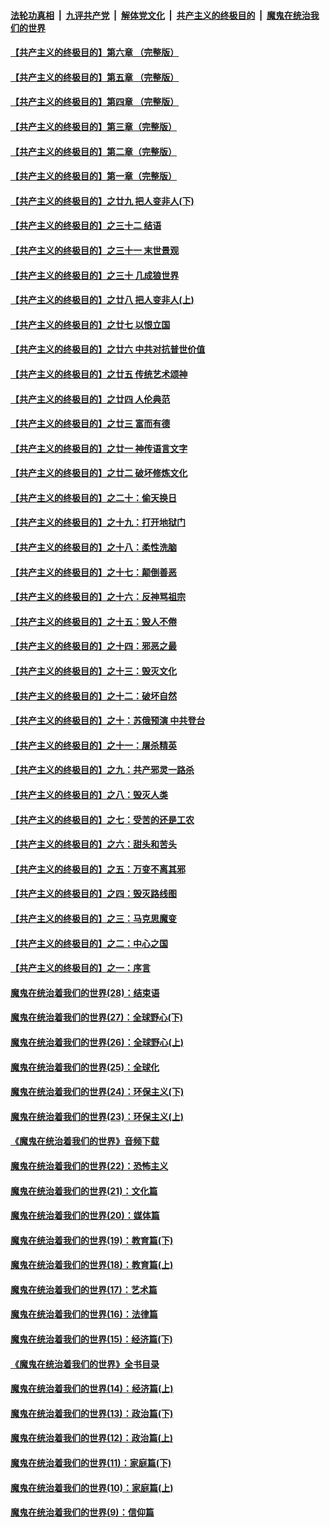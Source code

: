

####  [法轮功真相](../../../../basic/blob/master/README.md?t=06240302) &nbsp;|&nbsp; [九评共产党](../../../../9ping.md/blob/master/README.md?t=06240302) &nbsp;|&nbsp; [解体党文化](../../../../jtdwh.md/blob/master/README.md?t=06240302)  &nbsp;|&nbsp; [共产主义的终极目的](../../../../gczydzjmd.md/blob/master/README.md?t=06240302) &nbsp;|&nbsp; [魔鬼在统治我们的世界](../../../../mgztzwmdsj.md/blob/master/README.md?t=06240302) 

#### [【共产主义的终极目的】第六章 （完整版）](../pages/nsc422/n11428913.md?t=06240302) 

#### [【共产主义的终极目的】第五章 （完整版）](../pages/nsc422/n11428912.md?t=06240302) 

#### [【共产主义的终极目的】第四章 （完整版）](../pages/nsc422/n11428907.md?t=06240302) 

#### [【共产主义的终极目的】第三章（完整版）](../pages/nsc422/n11428848.md?t=06240302) 

#### [【共产主义的终极目的】第二章（完整版）](../pages/nsc422/n11428831.md?t=06240302) 

#### [【共产主义的终极目的】第一章（完整版）](../pages/nsc422/n11417651.md?t=06240302) 

#### [【共产主义的终极目的】之廿九 把人变非人(下)](../pages/nsc422/n11344140.md?t=06240302) 

#### [【共产主义的终极目的】之三十二 结语](../pages/nsc422/n11360535.md?t=06240302) 

#### [【共产主义的终极目的】之三十一 末世景观](../pages/nsc422/n11351129.md?t=06240302) 

#### [【共产主义的终极目的】之三十 几成狼世界](../pages/nsc422/n11348280.md?t=06240302) 

#### [【共产主义的终极目的】之廿八 把人变非人(上)](../pages/nsc422/n11340492.md?t=06240302) 

#### [【共产主义的终极目的】之廿七 以恨立国](../pages/nsc422/n11336944.md?t=06240302) 

#### [【共产主义的终极目的】之廿六 中共对抗普世价值](../pages/nsc422/n11324785.md?t=06240302) 

#### [【共产主义的终极目的】之廿五 传统艺术颂神](../pages/nsc422/n11296396.md?t=06240302) 

#### [【共产主义的终极目的】之廿四 人伦典范](../pages/nsc422/n11296397.md?t=06240302) 

#### [【共产主义的终极目的】之廿三 富而有德](../pages/nsc422/n11283598.md?t=06240302) 

#### [【共产主义的终极目的】之廿一 神传语言文字](../pages/nsc422/n11263265.md?t=06240302) 

#### [【共产主义的终极目的】之廿二 破坏修炼文化](../pages/nsc422/n11245728.md?t=06240302) 

#### [【共产主义的终极目的】之二十：偷天换日](../pages/nsc422/n11238846.md?t=06240302) 

#### [【共产主义的终极目的】之十九：打开地狱门](../pages/nsc422/n11206376.md?t=06240302) 

#### [【共产主义的终极目的】之十八：柔性洗脑](../pages/nsc422/n11199994.md?t=06240302) 

#### [【共产主义的终极目的】之十七：颠倒善恶](../pages/nsc422/n11179782.md?t=06240302) 

#### [【共产主义的终极目的】之十六：反神骂祖宗](../pages/nsc422/n11166798.md?t=06240302) 

#### [【共产主义的终极目的】之十五：毁人不倦](../pages/nsc422/n11166792.md?t=06240302) 

#### [【共产主义的终极目的】之十四：邪恶之最](../pages/nsc422/n11150249.md?t=06240302) 

#### [【共产主义的终极目的】之十三：毁灭文化](../pages/nsc422/n11135227.md?t=06240302) 

#### [【共产主义的终极目的】之十二：破坏自然](../pages/nsc422/n11135214.md?t=06240302) 

#### [【共产主义的终极目的】之十：苏俄预演 中共登台](../pages/nsc422/n11118424.md?t=06240302) 

#### [【共产主义的终极目的】之十一：屠杀精英](../pages/nsc422/n11118442.md?t=06240302) 

#### [【共产主义的终极目的】之九：共产邪灵一路杀](../pages/nsc422/n11114139.md?t=06240302) 

#### [【共产主义的终极目的】之八：毁灭人类](../pages/nsc422/n11108503.md?t=06240302) 

#### [【共产主义的终极目的】之七：受苦的还是工农](../pages/nsc422/n11101809.md?t=06240302) 

#### [【共产主义的终极目的】之六：甜头和苦头](../pages/nsc422/n11096971.md?t=06240302) 

#### [【共产主义的终极目的】之五：万变不离其邪](../pages/nsc422/n11091285.md?t=06240302) 

#### [【共产主义的终极目的】之四：毁灭路线图](../pages/nsc422/n11086284.md?t=06240302) 

#### [【共产主义的终极目的】之三：马克思魔变](../pages/nsc422/n11061941.md?t=06240302) 

#### [【共产主义的终极目的】之二：中心之国](../pages/nsc422/n11047728.md?t=06240302) 

#### [【共产主义的终极目的】之一：序言](../pages/nsc422/n11086077.md?t=06240302) 

#### [魔鬼在统治着我们的世界(28)：结束语](../pages/nsc422/n10936246.md?t=06240302) 

#### [魔鬼在统治着我们的世界(27)：全球野心(下)](../pages/nsc422/n10928319.md?t=06240302) 

#### [魔鬼在统治着我们的世界(26)：全球野心(上)](../pages/nsc422/n10900318.md?t=06240302) 

#### [魔鬼在统治着我们的世界(25)：全球化](../pages/nsc422/n10788205.md?t=06240302) 

#### [魔鬼在统治着我们的世界(24)：环保主义(下)](../pages/nsc422/n10695307.md?t=06240302) 

#### [魔鬼在统治着我们的世界(23)：环保主义(上)](../pages/nsc422/n10688613.md?t=06240302) 

#### [《魔鬼在统治着我们的世界》音频下载](../pages/nsc422/n10635553.md?t=06240302) 

#### [魔鬼在统治着我们的世界(22)：恐怖主义](../pages/nsc422/n10614727.md?t=06240302) 

#### [魔鬼在统治着我们的世界(21)：文化篇](../pages/nsc422/n10597706.md?t=06240302) 

#### [魔鬼在统治着我们的世界(20)：媒体篇](../pages/nsc422/n10586579.md?t=06240302) 

#### [魔鬼在统治着我们的世界(19)：教育篇(下)](../pages/nsc422/n10564808.md?t=06240302) 

#### [魔鬼在统治着我们的世界(18)：教育篇(上)](../pages/nsc422/n10526970.md?t=06240302) 

#### [魔鬼在统治着我们的世界(17)：艺术篇](../pages/nsc422/n10499093.md?t=06240302) 

#### [魔鬼在统治着我们的世界(16)：法律篇](../pages/nsc422/n10485969.md?t=06240302) 

#### [魔鬼在统治着我们的世界(15)：经济篇(下)](../pages/nsc422/n10469975.md?t=06240302) 

#### [《魔鬼在统治着我们的世界》全书目录](../pages/nsc422/n10464261.md?t=06240302) 

#### [魔鬼在统治着我们的世界(14)：经济篇(上)](../pages/nsc422/n10457370.md?t=06240302) 

#### [魔鬼在统治着我们的世界(13)：政治篇(下)](../pages/nsc422/n10448270.md?t=06240302) 

#### [魔鬼在统治着我们的世界(12)：政治篇(上)](../pages/nsc422/n10444576.md?t=06240302) 

#### [魔鬼在统治着我们的世界(11)：家庭篇(下)](../pages/nsc422/n10440961.md?t=06240302) 

#### [魔鬼在统治着我们的世界(10)：家庭篇(上)](../pages/nsc422/n10435448.md?t=06240302) 

#### [魔鬼在统治着我们的世界(9)：信仰篇](../pages/nsc422/n10432159.md?t=06240302) 

